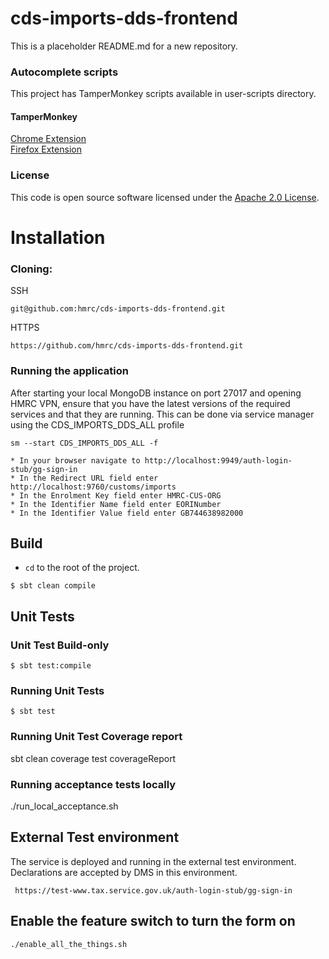 
# cds-imports-dds-frontend

This is a placeholder README.md for a new repository.

### Autocomplete scripts

This project has TamperMonkey scripts available in user-scripts directory.

#### TamperMonkey
[Chrome Extension](https://chrome.google.com/webstore/detail/tampermonkey/dhdgffkkebhmkfjojejmpbldmpobfkfo?hl=en)<br>
[Firefox Extension](https://addons.mozilla.org/pl/firefox/addon/tampermonkey/)


### License

This code is open source software licensed under the [Apache 2.0 License]("http://www.apache.org/licenses/LICENSE-2.0.html").

# Installation   

### Cloning:
SSH
```
git@github.com:hmrc/cds-imports-dds-frontend.git
```
HTTPS
```
https://github.com/hmrc/cds-imports-dds-frontend.git
```
### Running the application

After starting your local MongoDB instance on port 27017 and opening HMRC VPN, ensure that you have the latest versions of the required services and that they are running. This can be done via service manager using the CDS_IMPORTS_DDS_ALL profile
```
sm --start CDS_IMPORTS_DDS_ALL -f

* In your browser navigate to http://localhost:9949/auth-login-stub/gg-sign-in
* In the Redirect URL field enter http://localhost:9760/customs/imports
* In the Enrolment Key field enter HMRC-CUS-ORG
* In the Identifier Name field enter EORINumber
* In the Identifier Value field enter GB744638982000
```

## Build

* `cd` to the root of the project.

```shell
$ sbt clean compile
```

## Unit Tests

### Unit Test Build-only

```shell
$ sbt test:compile
```

### Running Unit Tests

```shell
$ sbt test
```

### Running Unit Test Coverage report
sbt clean coverage test coverageReport

### Running acceptance tests locally

 ./run_local_acceptance.sh

## External Test environment
The service is deployed and running in the external test environment.
Declarations are accepted by DMS in this environment.

```
 https://test-www.tax.service.gov.uk/auth-login-stub/gg-sign-in
```

## Enable the feature switch to turn the form on
```
./enable_all_the_things.sh
```
